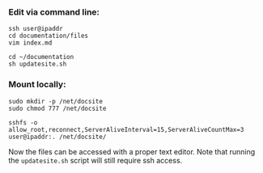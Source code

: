 ### Edit via command line:

    ssh user@ipaddr
    cd documentation/files
    vim index.md

    cd ~/documentation
    sh updatesite.sh

### Mount locally:

    sudo mkdir -p /net/docsite
    sudo chmod 777 /net/docsite

    sshfs -o allow_root,reconnect,ServerAliveInterval=15,ServerAliveCountMax=3 user@ipaddr:. /net/docsite/

Now the files can be accessed with a proper text editor. Note that running the `updatesite.sh` script will still require ssh access.
